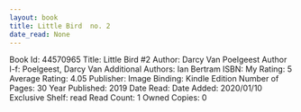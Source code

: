 ```yaml
---
layout: book
title: Little Bird  no. 2
date_read: None
---
```


Book Id: 44570965
Title: Little Bird #2
Author: Darcy Van Poelgeest
Author l-f: Poelgeest, Darcy Van
Additional Authors: Ian Bertram
ISBN: 
My Rating: 5
Average Rating: 4.05
Publisher: Image
Binding: Kindle Edition
Number of Pages: 30
Year Published: 2019
Date Read: 
Date Added: 2020/01/10
Exclusive Shelf: read
Read Count: 1
Owned Copies: 0

